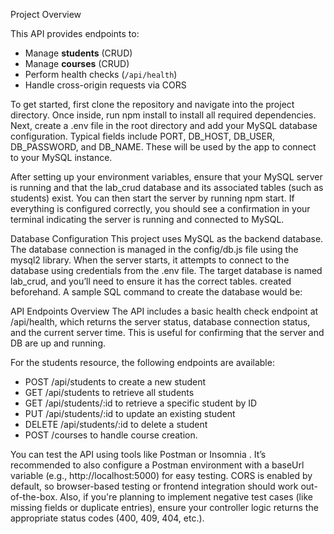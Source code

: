 Project Overview

This API provides endpoints to:

- Manage **students** (CRUD)
- Manage **courses** (CRUD)
- Perform health checks (`/api/health`)
- Handle cross-origin requests via CORS

To get started, first clone the repository and navigate into the project directory. Once inside, run npm install
to install all required dependencies. Next, create a .env file in the root directory and add your MySQL
database configuration. Typical fields include PORT, DB_HOST, DB_USER, DB_PASSWORD, and DB_NAME. These
will be used by the app to connect to your MySQL instance.

After setting up your environment variables, ensure that your MySQL server is running and that the lab_crud
database and its associated tables (such as students) exist. You can then start the server by running npm
start. If everything is configured correctly, you should see a confirmation in your terminal indicating the
server is running and connected to MySQL.

Database Configuration
This project uses MySQL as the backend database. The database connection is managed in the config/db.js
file using the mysql2 library. When the server starts, it attempts to connect to the database using credentials
from the .env file. The target database is named lab_crud, and you’ll need to ensure it has the correct tables.
created beforehand. A sample SQL command to create the database would be:




API Endpoints Overview
The API includes a basic health check endpoint at /api/health, which returns the server status, database
connection status, and the current server time. This is useful for confirming that the server and DB are up and running.

For the students resource, the following endpoints are available:
* POST /api/students to create a new student
* GET /api/students to retrieve all students
* GET /api/students/:id to retrieve a specific student by ID
* PUT /api/students/:id to update an existing student
* DELETE /api/students/:id to delete a student
* POST /courses to handle course creation.

You can test the API using tools like Postman
 or Insomnia
. It’s recommended to also configure a Postman environment with a baseUrl variable (e.g., http://localhost:5000) for easy testing. CORS is enabled by
default, so browser-based testing or frontend integration should work out-of-the-box. Also, if you're planning
to implement negative test cases (like missing fields or duplicate entries), ensure your controller logic returns
the appropriate status codes (400, 409, 404, etc.).
